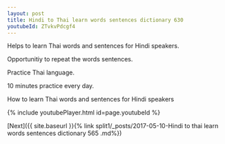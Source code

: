 ```yaml
---
layout: post
title: Hindi to Thai learn words sentences dictionary 630 
youtubeId: ZTvkvPdcgf4
---
```

 
 
Helps to learn Thai words and sentences for Hindi speakers.

Opportunitiy to repeat the words sentences. 

Practice Thai language. 
 
10 minutes practice every day. 
 
How to learn Thai words and sentences for Hindi speakers 
 
{% include youtubePlayer.html id=page.youtubeId %}
 
 
[Next]({{ site.baseurl }}{% link  split1/_posts/2017-05-10-Hindi to thai learn words sentences dictionary 565 .md%})
 

